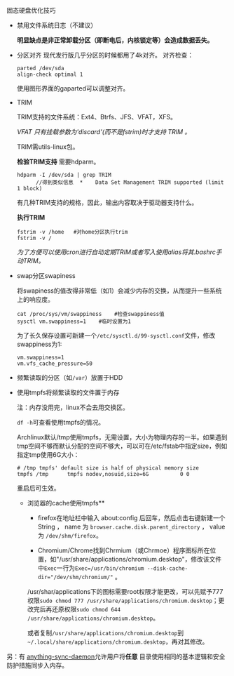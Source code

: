 固态硬盘优化技巧

-   禁用文件系统日志（不建议）

    **明显缺点是非正常卸载分区（即断电后，内核锁定等）会造成数据丢失。**

- 分区对齐
     现代发行版几乎分区的时候都用了4k对齐。
     对齐检查：

     ```shell
     parted /dev/sda
     align-check optimal 1        
     ```
     ​使用图形界面的gaparted可以调整对齐。

-   TRIM

     TRIM支持的文件系统：Ext4、Btrfs、JFS、VFAT，XFS。

     *VFAT 只有挂载参数为'discard'(而不是fstrim)时才支持 TRIM 。*

     TRIM需utils-linux包。

     **检验TRIM支持**
     需要hdparm。

     ```shell
     hdparm -I /dev/sda | grep TRIM
           //得到类似信息  *    Data Set Management TRIM supported (limit 1 block)
     ```

     有几种TRIM支持的规格，因此，输出内容取决于驱动器支持什么。

     **执行TRIM**

     ```shell
     fstrim -v /home   #对home分区执行trim
     fstrim -v /
     ```

     *为了方便可以使用cron进行自动定期TRIM或者写入使用alias将其.bashrc手动TRIM。*

- swap分区swapiness

    将swapiness的值改得非常低（如1）会减少内存的交换，从而提升一些系统上的响应度。

    ```shell
    cat /proc/sys/vm/swappiness    #检查swappiness值
    sysctl vm.swappiness=1    #临时设置为1
    ```
    为了长久保存设置可新建一个`/etc/sysctl.d/99-sysctl.conf`文件，修改swappiness为1:

    ```shell
    vm.swappiness=1
    vm.vfs_cache_pressure=50
    ```


-   频繁读取的分区（如`/var`）放置于HDD

- 使用tmpfs将频繁读取的文件置于内存

    注：内存没用完，linux不会去用交换区。

    `df -h`可查看使用tmpfs的情况。

    Archlinux默认/tmp使用tmpfs，无需设置，大小为物理内存的一半。如果遇到tmp空间不够而默认分配的空间不够大，可以可在/etc/fstab中指定size，例如指定tmp使用6G大小：

    ```shell
    # /tmp tmpfs' default size is half of physical memory size
    tmpfs /tmp      tmpfs nodev,nosuid,size=6G          0 0
    ```

    重启后可生效。

    - 浏览器的cache使用tmpfs**
      - firefox在地址栏中输入 about:config 后回车，然后点击右键新建一个 String ， name 为 `browser.cache.disk.parent_directory` ， value 为 `/dev/shm/firefox`。

      - Chromium/Chrome找到Chrmium（或Chrmoe）程序图标所在位置，如"/usr/share/applications/chromium.desktop"，修改该文件中`Exec`一行为`Exec=/usr/bin/chromium --disk-cache-dir="/dev/shm/chromium/"` 。

      /usr/shar/applications下的图标需要root权限才能更改，可以先赋予777权限`sudo chmod 777 /usr/share/applications/chromium.desktop`；更改完后再还原权限`sudo chmod 644 /usr/share/applications/chromium.desktop`。

      或者复制`/usr/share/applications/chromium.desktop`到`~/.local/share/applications/chromium.desktop`，再对其修改。

另：有 [anything-sync-daemon](https://aur.archlinux.org/packages/anything-sync-daemon/)允许用户将**任意** 目录使用相同的基本逻辑和安全防护措施同步入内存。